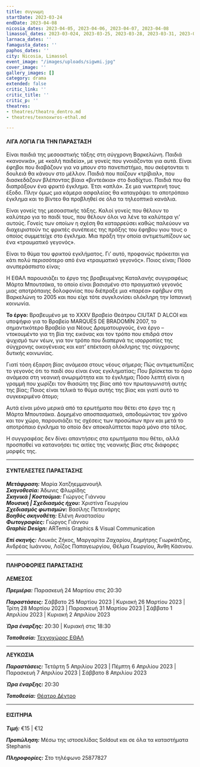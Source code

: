 ```yaml
---
title: συγνωμη
startDate: 2023-03-24
endDate: 2023-04-08
nicosia_dates: 2023-04-05, 2023-04-06, 2023-04-07, 2023-04-08
limassol_dates: 2023-03-024, 2023-03-25, 2023-03-28, 2023-03-31, 2023-03-26, 2023-04-02
larnaca_dates: ''
famagusta_dates: ''
paphos_dates: ''
city: Nicosia, Limassol
event_image: "/images/uploads/sigwmi.jpg"
cover_image: ''
gallery_images: []
category: drama
extended: false
critic_link: ''
critic_title: ''
critic_p: ''
theatres:
- theatres/theatro_dentro.md
- theatres/texnoxwros-ethal.md

---
```

#### ΛΙΓΑ ΛΟΓΙΑ ΓΙΑ ΤΗΝ ΠΑΡΑΣΤΑΣΗ

Είναι παιδιά της μεσοαστικής τάξης στη σύγχρονη Βαρκελώνη. Παιδιά «κανονικά», με «καλή παιδεία», με γονείς που γνοιάζονται για αυτά. Είναι έφηβοι που διαβάζουν για να μπουν στο πανεπιστήμιο, που σκέφτονται τι δουλειά θα κάνουν στο μέλλον. Παιδιά που παίζουν «τρίβιαλ», που διασκεδάζουν βλέποντας βίαια «βιντεάκια» στο διαδίχτυο. Παιδιά που θα διαπράξουν ένα φρικτό έγκλημα. Έτσι «απλά». Σε μια νυκτερινή τους έξοδο. Πλην όμως μια κάμερα ασφαλείας θα καταγράψει το αποτρόπαιο έγκλημα και το βίντεο θα προβληθεί σε όλα τα τηλεοπτικά κανάλια.

Είναι γονείς της μεσοαστικής τάξης. Καλοί γονείς που θέλουν το καλύτερο για το παιδί τους, που θέλουν όλοι να λένε τα καλύτερα γι’ αυτούς. Γονείς των οποίων η σχέση θα καταρρεύσει καθώς παλεύουν να διαχειριστούν τις φρικτές συνέπειες της πράξης του έφηβου γιου τους ο οποίος συμμετείχε στο έγκλημα. Μια πράξη την οποία αντιμετωπίζουν ως ένα «τραυματικό γεγονός».

Είναι το θύμα του φρικτού εγκλήματος. Γι’ αυτό, προφανώς πρόκειται για κάτι πολύ περισσότερο από ένα «τραυματικό γεγονός». Ποιος είναι; Πόσο ανυπεράσπιστο είναι;

Η ΕΘΑΛ παρουσιάζει το έργο της βραβευμένης Καταλανής συγγραφέως Μάρτα Μπουτσάκα, το οποίο είναι βασισμένο στο πραγματικό γεγονός μιας αποτρόπαιης δολοφονίας που διέπραξε μια «παρέα» εφήβων στη Βαρκελώνη το 2005 και που είχε τότε συγκλονίσει ολόκληρη την Ισπανική κοινωνία.

**Το έργο:** Βραβευμένο με το XXXV Βραβείο Θεάτρου CIUTAT D ́ALCOI και υποψήφιο για το Βραβείο MARQUÉS DE BRADOMÍN 2007, το σημαντικότερο Βραβείο για Νέους Δραματουργούς, ένα έργο – ντοκουμέντο για τη βία της εικόνας και τον τρόπο που επιδρά στον ψυχισμό των νέων, για τον τρόπο που διαπερνά τις ισορροπίες της σύγχρονης οικογένειας και κατ’ επέκταση ολόκληρης της σύγχρονης δυτικής κοινωνίας.

Γιατί τόση έξαρση βίας ανάμεσα στους νέους σήμερα; Πώς αντιμετωπίζεις το γεγονός ότι το παιδί σου είναι ένας εγκληματίας; Που βρίσκεται το όριο ανάμεσα στη νεανική ανωριμότητα και το έγκλημα; Πόσο λεπτή είναι η γραμμή που χωρίζει τον θιασώτη της βίας από τον πρωταγωνιστή αυτής της βίας; Ποιος είναι τελικά το θύμα αυτής της βίας και γιατί αυτό το συγκεκριμένο άτομο;

Αυτά είναι μόνο μερικά από τα ερωτήματα που θέτει στο έργο της η Μάρτα Μπουτσάκα. Δομημένο αποσπασματικά, αποδομώντας τον χρόνο και τον χώρο, παρουσιάζει τις σχέσεις των προσώπων πριν και μετά το αποτρόπαιο έγκλημα το οποίο δεν αποκαλύπτεται παρά μόνο στο τέλος.

Η συγγραφέας δεν δίνει απαντήσεις στα ερωτήματα που θέτει, αλλά προσπαθεί να κατανοήσει τις αιτίες της νεανικής βίας στις διάφορες μορφές της.

***

#### ΣΥΝΤΕΛΕΣΤΕΣ ΠΑΡΑΣΤΑΣΗΣ

**_Μετάφραση:_** Μαρία Χατζηεμμανουήλ  
**_Σκηνοθεσία:_** Άδωνις Φλωρίδης  
**_Σκηνικά | Κοστούμια:_** Γιώργος Γιάννου  
**_Μουσική | Σχεδιασμός ήχου:_** Χριστίνα Γεωργίου  
**_Σχεδιασμός φωτισμών:_** Βασίλης Πετεινάρης  
**_Βοηθός σκηνοθέτη:_** Ελένη Αναστασίου  
**_Φωτογραφίες:_** Γιώργος Γιάννου  
**_Graphic Design:_** ARTemis Graphics & Visual Communication

**_Επί σκηνής:_** Λουκάς Ζήκος, Μαργαρίτα Ζαχαρίου, Δημήτρης Γιωρκάτζιης, Ανδρέας Ιωάννου, Λοΐζος Παπαγεωργίου, Θέλμα Γεωργίου, Άνθη Κάσινου.

***

#### ΠΛΗΡΟΦΟΡΙΕΣ ΠΑΡΑΣΤΑΣΗΣ

**ΛΕΜΕΣΟΣ**

**_Πρεμιέρα:_** Παρασκευή 24 Μαρτίου στις 20:30

**_Παραστάσεις:_** Σάββατο 25 Μαρτίου 2023 | Κυριακή 26 Μαρτίου 2023 | Τρίτη 28 Μαρτίου 2023 | Παρασκευή 31 Μαρτίου 2023 | Σάββατο 1 Απριλίου 2023 | Κυριακή 2 Απριλίου 2023

**_Ώρα έναρξης:_** 20:30 | Κυριακή στις 18:30

**_Τοποθεσία:_** [Τεχνοχώρος ΕΘΑΛ](?#map)

***

**ΛΕΥΚΩΣΙΑ**

**_Παραστάσεις:_** Τετάρτη 5 Απριλίου 2023 | Πέμπτη 6 Απριλίου 2023 | Παρασκευή 7 Απριλίου 2023 | Σάββατο 8 Απριλίου 2023

**_Ώρα έναρξης:_** 20:30

**_Τοποθεσία:_** [Θέατρο Δέντρο](?#map)

***

#### ΕΙΣΙΤΗΡΙΑ

**_Τιμή:_** €15 | €12

**_Προπώληση:_** Μέσω της ιστοσελίδας Soldout και σε όλα τα καταστήματα Stephanis

**_Πληροφορίες:_** Στο τηλέφωνο 25877827